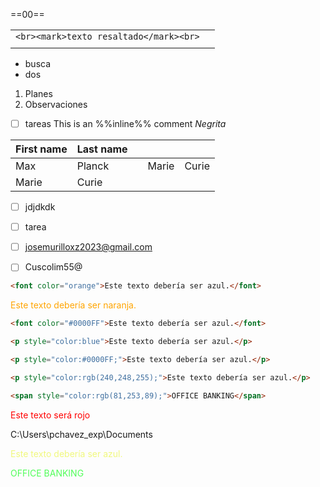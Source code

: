 ==00==  

|                                            |     |
| ------------------------------------------ | --- |
| ```<br><mark>texto resaltado</mark><br>``` |     |
|                                            |     |
- busca
- dos

1. Planes
2. Observaciones

- [ ] tareas
This is an %%inline%% comment
*Negrita*

| First name | Last name |     |       |       |
| ---------- | --------- | --- | ----- | ----- |
| Max        | Planck    |     | Marie | Curie |
| Marie      | Curie     |     |       |       |
- [ ] jdjdkdk
- [ ] tarea
- [ ] josemurilloxz2023@gmail.com
- [ ] Cuscolim55@


```html
<font color="orange">Este texto debería ser azul.</font>
```

<font color="orange">Este texto debería ser naranja.</font>

```html
<font color="#0000FF">Este texto debería ser azul.</font>
```
```html
<p style="color:blue">Este texto debería ser azul.</p>
```
```html
<p style="color:#0000FF;">Este texto debería ser azul.</p>
```
```html
<p style="color:rgb(240,248,255);">Este texto debería ser azul.</p>

<span style="color:rgb(81,253,89);">OFFICE BANKING</span>
```


<span style="color:red;">Este texto será rojo</span>


C:\Users\pchavez_exp\Documents

<p style="color:rgb(240,248,125);">Este texto debería ser azul.</p>
<span style="color:rgb(81,253,89);">OFFICE BANKING</span>
